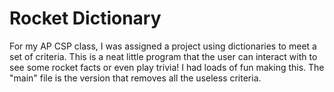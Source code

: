 # Rocket Dictionary
For my AP CSP class, I was assigned a project using dictionaries to meet a set of criteria. This is a neat little program that the user can interact with to see some rocket facts or even play trivia! I had loads of fun making this. The "main" file is the version that removes all the useless criteria. 
